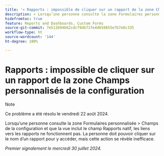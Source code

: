 ```yaml
---
title: '« Rapports : impossible de cliquer sur un rapport de la zone Champs personnalisés de la configuration »'
description: « Lorsqu’une personne consulte la zone Formulaires personnalisée > Champs de la configuration et que la vue inclut le champ Rapports natif, les liens vers les rapports ne fonctionnent pas. La personne doit pouvoir cliquer sur le nom d’un rapport pour y accéder, mais cette action se révèle inefficace. »
hidefromtoc: true
feature: Reports and Dashboards, Custom Forms
source-git-commit: 7e512694b62cdcf9db71fe4d658855e7b7e8c335
workflow-type: ht
source-wordcount: '144'
ht-degree: 100%

---
```



# Rapports : impossible de cliquer sur un rapport de la zone Champs personnalisés de la configuration

>[!NOTE]
>
>Ce problème a été résolu le vendredi 22 août 2024.

Lorsqu’une personne consulte la zone Formulaires personnalisée > Champs de la configuration et que la vue inclut le champ Rapports natif, les liens vers les rapports ne fonctionnent pas. La personne doit pouvoir cliquer sur le nom d’un rapport pour y accéder, mais cette action se révèle inefficace.

_Premier signalement le mercredi 30 juillet 2024._
